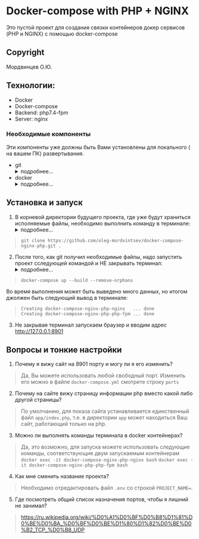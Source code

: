 # Docker-compose with PHP + NGINX
Это пустой проект для создания связки контейнеров докер сервисов (PHP и NGINX) с помощью docker-compose

## Copyright
Мордвинцев О.Ю.  

## Технологии:
- Docker
- Docker-compose
- Backend: php7.4-fpm
- Server: nginx

### Необходимые компоненты
Эти компоненты уже должны быть Вами установлены для локального ( на вашем ПК) развертывания.
- git <details>
        <summary>подробнее...</summary>
        Необходим для клонирования репозитория, хотя вы можете и скачать архивом.<br/>
        Для Windows git доступен тут https://git-scm.com/<br/>
        Для Linux от root выполнить установку. Для Debian подобных (Ubuntu) `apt install git` 
        или Для Red Hat подобных (CentOS) `yum install git`<br/>
        Если Вы не root, то попробуйте команду `sudo -i`, которая поможет выполнить команды Выше от root.
    </details>
- docker <details>
        <summary>подробнее...</summary>
        Для создания контейнеров с нужными сервисами. Сразу содержит и docker-compose, т.е. отдельно установки 
        не требует.<br/>
        Для Windows docker доступен тут https://www.docker.com/<br/>
        Для Linux от root выполнить установку. Для Debian подобных (Ubuntu) `apt install docker`
        или Для Red Hat подобных (CentOS) `yum install docker`<br/>
        Если Вы не root, то попробуйте команду `sudo -i`, которая поможет выполнить команды Выше от root.<br/>
        Так же стоит обратить внимание на инструкцию по установке https://losst.ru/ustanovka-docker-na-ubuntu-16-04
    </details>


## Установка и запуск
1) В корневой директории будущего проекта, где уже будут храниться исполняемые файлы, необходимо выполнить команду в терминале:
    <details>
        <summary>подробнее...</summary>
        - Если Вы в Windows, и устанавливали git по вышеуказанной ссылке со значениями по умолчанию, 
        то в любой директории проводника в контекстном меню есть пункт "Git BASH Here".<br/>
        - Если Вы в Windows, то можете в проводнике перейти в нужную директорию, зажать Shift и правую кнопку мыши, 
        где в контекстном меню будет пункт "Открыть окно CMD здесь" или "Открыть окно PowerShell здесь".<br/>
        - Если Вы в Linux, то, скорее всего, Вы знаете, что делать, используйте команду "cd" в терминале для перехода 
        в директорию Вашего нового проекта.<br/>
        - Обратите внимание на точку в конце, она означает, что файлы скачаются в директорию, из которой
        выполняется команда. Если Вы находитесь в директории проекта, но хотите установить в под директорию,
        то используйте вместо точки название/путь до вложенной директории, к примеру:<br/>
        `git clone https://github.com/oleg-mordvintsev/docker-compose-nginx-php.git directoryInner/directory`
    </details>
    
>`git clone https://github.com/oleg-mordvintsev/docker-compose-nginx-php.git .`  

2) После того, как git получил необходимые файлы, надо запустить проект сследующей командой и НЕ закрывать терминал:
    <details>
        <summary>подробнее...</summary>
        - up - Создать и запустить контейнеры<br/>
        - --build - Создать или пересоздать контейнеры<br/>
        - --remove-orphans - Удаляем контейнеры с сервисами проекта, которых нет в Compose файле
    </details>

>`docker-compose up --build --remove-orphans`  

Во время выполнения может быть выведено много данных, но итогом джолжен быть следующий вывод в терминале:

> `Creating docker-compose-nginx-php-nginx   ... done`  
> `Creating docker-compose-nginx-php-php-fpm ... done`  

3) Не закрывая терминал запускаем браузер и вводим адрес http://127.0.0.1:8901

## Вопросы и тонкие настройки

1) Почему я вижу сайт на 8901 порту и могу ли я его изменить?
> Да, Вы можете использовать любой свободный порт. Изменить его можно в файле `docker-compose.yml` 
смотрите строку `ports`

2) Почему на сайте вижу страницу информации php вместо какой либо другой страницы?
> По умолчанию, для показа сайта устанавливается единственный файл `app/index.php`, т.е. в директории `app` может 
находиться Ваш сайт, работающий только на php.

3) Можно ли выполнять команды терминала в docker контейнерах?
> Да, это возможно, для запуска можете использовать следующие команды, соответствующие двум запускаемым контейнерам
`docker exec -it docker-compose-nginx-php-nginx bash`
`docker exec -it docker-compose-nginx-php-php-fpm bash`

4) Как мне сменить название проекта?
> Необходимо отредактировать файл `.env` со строкой `PROJECT_NAME=`.

5) Где посмотреть общий список назначения портов, чтобы я лишний не занимал?
> https://ru.wikipedia.org/wiki/%D0%A1%D0%BF%D0%B8%D1%81%D0%BE%D0%BA_%D0%BF%D0%BE%D1%80%D1%82%D0%BE%D0%B2_TCP_%D0%B8_UDP
